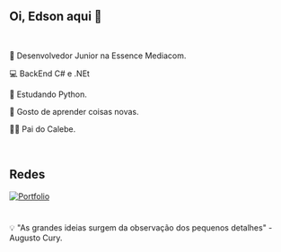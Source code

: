 ## Oi, Edson aqui 👋


<br/>

🏣 Desenvolvedor Junior na Essence Mediacom.

💻 BackEnd C# e .NEt

🐍 Estudando Python.

🌱 Gosto de aprender coisas novas.

👶🏻 Pai do Calebe.


<br/>

## Redes
 <div display="inline">    
  <!-- <a href="https://www.linkedin.com/in/edson-monteiro-loiola-41b692149/" target="_blank"><img src="https://img.shields.io/badge/linkedin-%230077B5.svg?style=for-the-badge&logo=linkedin&logoColor=white" alt="LinkedIn" /></a>-->
   <a href="https://edson-loiola.github.io/" target="_blank"><img src="https://img.shields.io/badge/Portfolio-%23000000.svg?style=for-the-badge&logo=firefox&logoColor=#FF7139" alt="Portfolio" /></a>
 </div>



#

💡 "As grandes ideias surgem da observação dos pequenos detalhes" - Augusto Cury.







<!--
**Edson-Loiola/Edson-Loiola** is a ✨ _special_ ✨ repository because its `README.md` (this file) appears on your GitHub profile.

Here are some ideas to get you started:

- 🔭 I’m currently working on ...
- 🌱 I’m currently learning ...
- 👯 I’m looking to collaborate on ...
- 🤔 I’m looking for help with ...
- 💬 Ask me about ...
- 📫 How to reach me: ...
- 😄 Pronouns: ...
- ⚡ Fun fact: ...
-->
